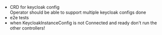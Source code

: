 - CRD for keycloak config  
  Operator should be able to support multiple keycloak configs done
- e2e tests
- when KeycloakInstanceConfig is not Connected and ready don't run the other controllers!